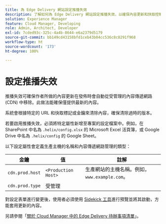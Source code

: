 ```yaml
---
title: 為 Edge Delivery 網站設定推播失效
description: 了解如何為 Edge Delivery 網站設定推播失效，以確保內容更新和快取控制的效率。
solution: Experience Manager
feature: Cloud Manager, Developing
role: Admin, Architect, Developer
exl-id: 7cded93c-325c-4a4b-8644-e6a2379d5179
source-git-commit: bb149cd43158bfd1ceb43b04cc536c8c8291f968
workflow-type: ht
source-wordcount: '173'
ht-degree: 100%

---
```


# 設定推播失效

推播失效可確保作者所做的內容更新在發佈時會自動從受管理的內容傳遞網路 (CDN) 中移除。此做法能確保僅提供最新的內容。

系統會根據特定的 URL 和快取標記或金鑰來清除內容，確保清除過時的版本。

若要啟用推播失效，必須將特定屬性新增至專案的設定檔案中。例如，在 SharePoint 中名為 `.helix/config.xlsx` 的 Microsoft Excel 活頁簿，或 Google Drive 中名為 `.helix/config` 的 Google Sheet。

以下設定屬性會定義生產主機的名稱和內容傳遞網路管理的類型：

| 金鑰 | 值 | 註解 |
| --- | --- | --- |
| `cdn.prod.host` | `<Production Host>` | 生產網站的主機名稱。例如，`www.example.com`。 |
| `cdn.prod.type` | 受管理 |   |

對設定表單進行變更後，使用者必須使用 [Sidekick 工具](https://www.aem.live/docs/sidekick)進行預覽並將其啟動，方能套用更新的內容。

另請參閱「[關於 Cloud Manager 中的 Edge Delivery 待辦事項清單](/help/implementing/cloud-manager/edge-delivery/introduction-to-edge-delivery-services.md#ed-todo-list)」。
